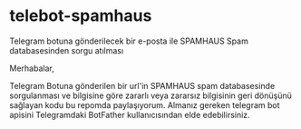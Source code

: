# telebot-spamhaus
Telegram botuna gönderilecek bir e-posta ile SPAMHAUS Spam databasesinden sorgu atılması

Merhabalar,

Telegram Botuna gönderilen bir url'in SPAMHAUS spam databasesinde sorgulanması ve bilgisine göre zararlı veya zararsız bilgisinin geri dönüşünü sağlayan kodu bu repomda paylaşıyorum. Almanız gereken telegram bot apisini Telegramdaki BotFather kullanıcısından elde edebilirsiniz.

